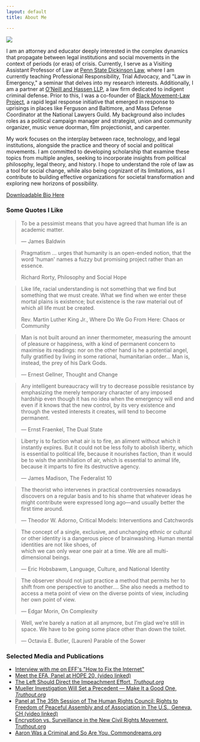 ```yaml
---
layout: default
title: About Me

---
```

<img class="profile-picture" src="{{site.baseurl}}/{{site.profile-picture}}">

I am an attorney and educator deeply interested in the complex dynamics that propagate between legal institutions and social movements in the context of periods (or eras) of crisis. Currently, I serve as a Visiting Assistant Professor of Law at [Penn State Dickinson Law](https://dickinsonlaw.psu.edu/abi-hassen), where I am currently teaching Professional Responsibility, Trial Advocacy, and "Law in Emergency," a seminar that delves into my research interests. Additionally, I am a partner at [O’Neill and Hassen LLP](http://oandh.net), a law firm dedicated to indigent criminal defense. Prior to this, I was a co-founder of [Black Movement-Law Project](http://bmlp.org), a rapid legal response initiative that emerged in response to uprisings in places like Ferguson and Baltimore, and Mass Defense Coordinator at the National Lawyers Guild. My background also includes roles as a political campaign manager and strategist, union and community organizer, music venue doorman, film projectionist, and carpenter.

My work focuses on the interplay between race, technology, and legal institutions, alongside the practice and theory of social and political movements. I am committed to developing scholarship that examine these topics from multiple angles, seeking to incorporate insights from political philosophy, legal theory, and history. I hope to understand the role of law as a tool for social change, while also being cognizant of its limitations, as I contribute to building effective organizations for societal transformation and exploring new horizons of possibility.

[Downloadable Bio Here](https://docs.google.com/document/d/1u09CCKJB4Et4aWsmdw_G-HCut_2xIWmmk3LCCXXOxWo/export?format=pdf)


### Some Quotes I Like

> To be a pessimist means that you have agreed that human life is an academic matter.
>
> — James Baldwin

> Pragmatism ... urges that humanity is an open-ended notion, that the word 'human' names a fuzzy but promising project rather than an essence.
>
> Richard Rorty, Philosophy and Social Hope

> Like life, racial understanding is not something that we find but something that we must create. What we find when we enter these mortal plains is existence; but existence is the raw material out of which all life must be created.
>
> Rev. Martin Luther King Jr., Where Do We Go From Here: Chaos or Community

> Man is not built around an inner thermometer, measuring the amount of pleasure or happiness, with a kind of permanent con­cern to maximise its readings: nor on the other hand is he a potential angel, fully gratified by living in some rational, humani­tarian order... Man is, instead, the prey of his Dark Gods.
>
> — Ernest Gellner, Thought and Change

> Any intelligent bureaucracy will try to decrease possible resistance by emphasizing the merely temporary character of any imposed hardship even though it has no idea when the emergency will end and even if it knows that the new control, by its very existence and through the vested interests it creates, will tend to become permanent.
>
> — Ernst Fraenkel, The Dual State

> Liberty is to faction what air is to fire, an aliment without which it instantly expires. But it could not be less folly to abolish liberty, which is essential to political life, because it nourishes faction, than 
it would be to wish the annihilation of air, which is essential to animal life, because it imparts to fire its destructive agency.
>
> — James Madison, The Federalist 10

> The theorist who intervenes in practical controversies nowadays discovers on a regular basis and to his shame that whatever ideas he might contribute were expressed long ago—and usually better the first time around.
>
> — Theodor W. Adorno, Critical Models: Interventions and Catchwords

> The concept of a single, exclusive, and unchanging ethnic or cultural or other identity is a dangerous piece of brainwashing. Human mental identities are not like shoes, of  
which we can only wear one pair at a time. We are all multi-dimensional beings. 
>
> — Eric Hobsbawm, Language, Culture, and National Identity

> The observer should not just practice a method that permits her to shift from one perspective to another.... She also needs a method to access a meta­ point of view on the diverse points of view, including her own point of view.
>
> — Edgar Morin, On Complexity

> Well, we’re barely a nation at all anymore, but I’m glad we’re still in space. We have to be going some place other than down the toilet.
>
> — Octavia E. Butler, (Lauren) Parable of the Sower

### Selected Media and Publications
* [Interview with me on EFF's "How to Fix the Internet"](https://www.eff.org/deeplinks/2020/11/podcast-episode-your-face-their-database)
* [Meet the EFA, Panel at HOPE 20, (video linked)](https://www.youtube.com/watch?v=XHSF9W70jOI)
* [The Left Should Direct the Impeachment Effort, _Truthout.org_](https://truthout.org/articles/the-left-should-direct-the-impeachment-effort/)
* [Mueller Investigation Will Set a Precedent — Make It a Good One, _Truthout.org_](https://truthout.org/articles/mueller-investigation-will-set-a-precedent-make-it-a-good-one/)
* [Panel at The 35th Session of The Human Rights Council: Rights to Freedom of Peaceful Assembly and of Association in The U.S., Geneva, CH (video linked)](https://vimeo.com/228288776)
* [Encryption vs. Surveillance in the New Civil Rights Movement, Truthout.org](https://medium.com/@abihassen/encryption-vs-surveillance-in-the-new-civil-rights-movement-f371146472aa)
* [Aaron Was a Criminal and So Are You, Commondreams.org](https://www.commondreams.org/views/2013/01/19/aaron-was-criminal-and-so-are-you)
